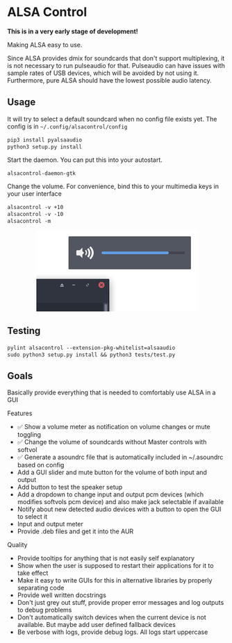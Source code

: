 # ALSA Control

**This is in a very early stage of development!**

Making ALSA easy to use.

Since ALSA provides dmix for soundcards that don't support multiplexing, it is not necessary to run pulseaudio for that.
Pulseaudio can have issues with sample rates of USB devices, which will be avoided by not using it.
Furthermore, pure ALSA should have the lowest possible audio latency.

## Usage

It will try to select a default soundcard when no config file exists yet. The config is in `~/.config/alsacontrol/config`

```
pip3 install pyalsaaudio
python3 setup.py install
```

Start the daemon. You can put this into your autostart.

```
alsacontrol-daemon-gtk
```

Change the volume. For convenience, bind this to your multimedia keys in your user interface

```
alsacontrol -v +10
alsacontrol -v -10
alsacontrol -m
```

<p align="center">
    <img src="data/notifications.png"/>
</p>


## Testing

```
pylint alsacontrol --extension-pkg-whitelist=alsaaudio
sudo python3 setup.py install && python3 tests/test.py
```


## Goals

Basically provide everything that is needed to comfortably use ALSA in a GUI

Features
- ✅ Show a volume meter as notification on volume changes or mute toggling
- ✅ Change the volume of soundcards without Master controls with softvol
- ✅ Generate a asoundrc file that is automatically included in ~/.asoundrc based on config
- Add a GUI slider and mute button for the volume of both input and output
- Add button to test the speaker setup
- Add a dropdown to change input and output pcm devices (which modifies softvols pcm device) and also make jack selectable if available
- Notify about new detected audio devices with a button to open the GUI to select it
- Input and output meter
- Provide .deb files and get it into the AUR

Quality
- Provide tooltips for anything that is not easily self explanatory
- Show when the user is supposed to restart their applications for it to take effect
- Make it easy to write GUIs for this in alternative libraries by properly separating code
- Provide well written docstrings
- Don't just grey out stuff, provide proper error messages and log outputs to debug problems
- Don't automatically switch devices when the current device is not available. But maybe add user defined fallback devices
- Be verbose with logs, provide debug logs. All logs start uppercase

